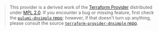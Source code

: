 > This provider is a derived work of the [Terraform Provider](https://github.com/terraform-providers/terraform-provider-dnsimple)
> distributed under [MPL 2.0](https://www.mozilla.org/en-US/MPL/2.0/). If you encounter a bug or missing feature,
> first check the [`pulumi-dnsimple` repo](/issues); however, if that doesn't turn up anything,
> please consult the source [`terraform-provider-dnsimple` repo](https://github.com/terraform-providers/terraform-provider-dnsimple/issues).
